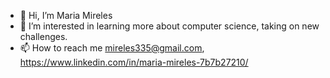 - 👋 Hi, I’m Maria Mireles
- 👀 I’m interested in learning more about computer science, taking on new challenges. 
- 📫 How to reach me mireles335@gmail.com, https://www.linkedin.com/in/maria-mireles-7b7b27210/ 

<!---
mariamv29/mariamv29 is a ✨ special ✨ repository because its `README.md` (this file) appears on your GitHub profile.
You can click the Preview link to take a look at your changes.
--->
